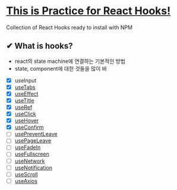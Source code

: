 # [This is Practice for React Hooks!](https://ko.legacy.reactjs.org/docs/hooks-intro.html)

Collection of React Hooks ready to install with NPM

## ✔ What is hooks?
- react의 state machine에 연결하는 기본적인 방법
- state, component에 대한 것들을 많이 바

- [x] useInput
- [x] [useTabs](/Studying_React_Hooks/studying-hooks/src/useTabs.js)
- [x] [useEffect](/Studying_React_Hooks/studying-hooks/src/useEffect.js)
- [x] [useTitle](/Studying_React_Hooks/studying-hooks/src/useTitle.js)
- [x] [useRef](/Studying_React_Hooks/studying-hooks/src/useRef.js)
- [x] [useClick](/Studying_React_Hooks/studying-hooks/src/useClick.js)
- [x] [useHover](/Studying_React_Hooks/studying-hooks/src/useHover.js)
- [x] [useConfirm](/Studying_React_Hooks/studying-hooks/src/useConfirm.js)
- [ ] [usePreventLeave](/Studying_React_Hooks/studying-hooks/src/usePreventLeave.js)
- [ ] [usePageLeave]()
- [ ] [useFadeIn]()
- [ ] [useFullscreen]()
- [ ] [useNetwork]()
- [ ] [useNotification]()
- [ ] [useScroll]()
- [ ] [useAxios]()